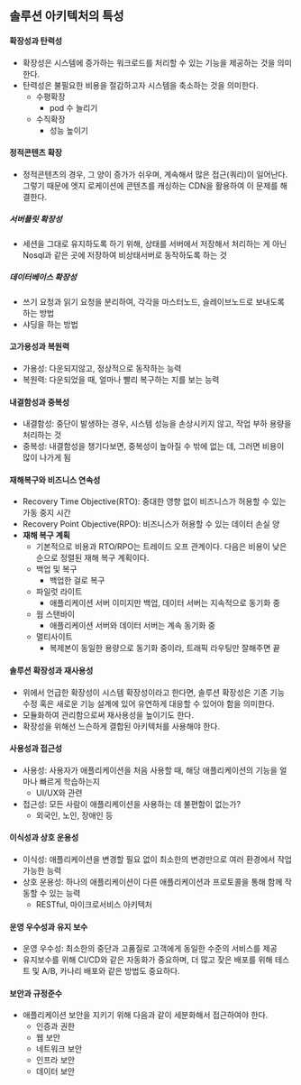 ## 솔루션 아키텍처의 특성
#### 확장성과 탄력성
- 확장성은 시스템에 증가하는 워크로드를 처리할 수 있는 기능을 제공하는 것을 의미한다.
- 탄력성은 불필요한 비용을 절감하고자 시스템을 축소하는 것을 의미한다.
    - 수평확장
        - pod 수 늘리기
    - 수직확장
        - 성능 높이기
#### 정적콘텐츠 확장
- 정적콘텐츠의 경우, 그 양이 증가가 쉬우며, 계속해서 많은 접근(쿼리)이 일어난다. 그렇기 때문에 엣지 로케이션에 콘텐츠를 캐싱하는 CDN을 활용하여 이 문제를 해결한다.

##### 서버플릿 확장성
- 세션을 그대로 유지하도록 하기 위해, 상태를 서버에서 저장해서 처리하는 게 아닌 Nosql과 같은 곳에 저장하여 비상태서버로 동작하도록 하는 것

##### 데이터베이스 확장성
- 쓰기 요청과 읽기 요청을 분리하여, 각각을 마스터노드, 슬레이브노드로 보내도록 하는 방법
- 샤딩을 하는 방법

#### 고가용성과 복원력
- 가용성: 다운되지않고, 정상적으로 동작하는 능력
- 복원력: 다운되었을 때, 얼마나 빨리 복구하는 지를 보는 능력

#### 내결함성과 중복성
- 내결함성: 중단이 발생하는 경우, 시스템 성능을 손상시키지 않고, 작업 부하 용량을 처리하는 것
- 중복성: 내결함성을 챙기다보면, 중복성이 높아질 수 밖에 없는 데, 그러면 비용이 많이 나가게 됨

#### 재해복구와 비즈니스 연속성
- Recovery Time Objective(RTO): 중대한 영향 없이 비즈니스가 허용할 수 있는 가동 중지 시간
- Recovery Point Objective(RPO): 비즈니스가 허용할 수 있는 데이터 손실 양
- **재해 복구 계획**
    - 기본적으로 비용과 RTO/RPO는 트레이드 오프 관계이다. 다음은 비용이 낮은 순으로 정렬된 재해 복구 계획이다.
    - 백업 및 복구
        - 백업한 걸로 복구
    - 파일럿 라이트
        - 애플리케이션 서버 이미지만 백업, 데이터 서버는 지속적으로 동기화 중
    - 웜 스탠바이
        - 애플리케이션 서버와 데이터 서버는 계속 동기화 중
    - 멀티사이트
        - 복제본이 동일한 용량으로 동기화 중이라, 트래픽 라우팅만 잘해주면 끝

#### 솔루션 확장성과 재사용성
- 위에서 언급한 확장성이 시스템 확장성이라고 한다면, 솔루션 확장성은 기존 기능 수정 혹은 새로운 기능 설계에 있어 유연하게 대응할 수 있어야 함을 의미한다.
- 모듈화하여 관리함으로써 재사용성을 높이기도 한다.
- 확장성을 위해선 느슨하게 결합된 아키텍처를 사용해야 한다.

#### 사용성과 접근성
- 사용성: 사용자가 애플리케이션을 처음 사용할 때, 해당 애플리케이션의 기능을 얼마나 빠르게 학습하는지
    - UI/UX와 관련
- 접근성: 모든 사람이 애플리케이션을 사용하는 데 불편함이 없는가?
    - 외국인, 노인, 장애인 등

#### 이식성과 상호 운용성
- 이식성: 애플리케이션을 변경할 필요 없이 최소한의 변경만으로 여러 환경에서 작업 가능한 능력
- 상호 운용성: 하나의 애플리케이션이 다른 애플리케이션과 프로토콜을 통해 함께 작동할 수 있는 능력
    - RESTful, 마이크로서비스 아키텍처

#### 운영 우수성과 유지 보수
- 운영 우수성: 최소한의 중단과 고품질로 고객에게 동일한 수준의 서비스를 제공
- 유지보수를 위해 CI/CD와 같은 자동화가 중요하며, 더 많고 잦은 배포를 위해 테스트 및 A/B, 카나리 배포와 같은 방법도 중요하다.

#### 보안과 규정준수
- 애플리케이션 보안을 지키기 위해 다음과 같이 세분화해서 접근하여야 한다.
    - 인증과 권한
    - 웹 보안
    - 네트워크 보안
    - 인프라 보안
    - 데이터 보안
